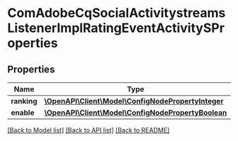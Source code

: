 # ComAdobeCqSocialActivitystreamsListenerImplRatingEventActivitySProperties

## Properties
Name | Type | Description | Notes
------------ | ------------- | ------------- | -------------
**ranking** | [**\OpenAPI\Client\Model\ConfigNodePropertyInteger**](ConfigNodePropertyInteger.md) |  | [optional] 
**enable** | [**\OpenAPI\Client\Model\ConfigNodePropertyBoolean**](ConfigNodePropertyBoolean.md) |  | [optional] 

[[Back to Model list]](../README.md#documentation-for-models) [[Back to API list]](../README.md#documentation-for-api-endpoints) [[Back to README]](../README.md)


